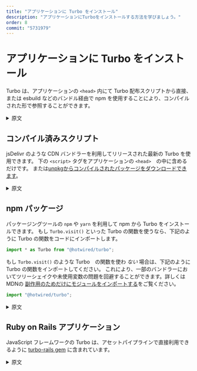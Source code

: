 ```yaml
---
title: "アプリケーションに Turbo をインストール"
description: "アプリケーションにTurboをインストールする方法を学びましょう。"
order: 8
commit: "5731979"
---
```


# アプリケーションに Turbo をインストール

Turbo は、アプリケーションの `<head>` 内にて Turbo 配布スクリプトから直接、または esbuild などのバンドル経由で npm を使用することにより、コンパイルされた形で参照することができます。

<details>
<summary>原文</summary>

# Installing Turbo in Your Application

Turbo can either be referenced in compiled form via the Turbo distributable script directly in the `<head>` of your application or through npm via a bundler like esbuild.

</details>

## コンパイル済みスクリプト

jsDelivr のような CDN バンドラーを利用してリリースされた最新の Turbo を使用できます。
下の `<script>` タグをアプリケーションの `<head>`　の中に含めるだけです。
または[unpkgからコンパイルされたパッケージをダウンロードできます](https://unpkg.com/browse/@hotwired/turbo@latest/dist/)。

<details>
<summary>原文</summary>

## In Compiled Form
You can float on the latest release of Turbo using a CDN bundler like jsDelivr. Just include a `<script>` tag in the `<head>` of your application:

```html
<head>
  <script type="module" src="https://cdn.jsdelivr.net/npm/@hotwired/turbo@latest/dist/turbo.es2017-esm.min.js"></script>
</head>
```

Or <a href="https://unpkg.com/browse/@hotwired/turbo@latest/dist/">download the compiled packages from unpkg</a>.

</details>

## npm パッケージ

パッケージングツールの `npm` や `yarn` を利用して npm から Turbo をインストールできます。
もし `Turbo.visit()` といった Turbo の関数を使うなら、下記のように Turbo の関数をコードにインポートします。

```javascript
import * as Turbo from "@hotwired/turbo";
```

もし `Turbo.visit()` のような Turbo　の関数を使わ *ない* 場合は、下記のようにTurbo の関数をインポートしてください。
これにより、一部のバンドラーにおいてツリーシェイクや未使用変数の問題を回避することができます。詳しくはMDNの [副作用のためだけにモジュールをインポートする](https://developer.mozilla.org/ja/docs/Web/JavaScript/Reference/Statements/import#%E5%89%AF%E4%BD%9C%E7%94%A8%E3%81%AE%E3%81%9F%E3%82%81%E3%81%A0%E3%81%91%E3%81%AB%E3%83%A2%E3%82%B8%E3%83%A5%E3%83%BC%E3%83%AB%E3%82%92%E3%82%A4%E3%83%B3%E3%83%9D%E3%83%BC%E3%83%88%E3%81%99%E3%82%8B)をご覧ください。

```javascript
import "@hotwired/turbo";
```

<details>
<summary>原文</summary>

## As An npm Package

You can install Turbo from npm via the `npm` or `yarn` packaging tools. 

If you using any Turbo functions such as `Turbo.visit()` import the `Turbo` functions into your code:
```javascript
import * as Turbo from "@hotwired/turbo"
```

If you're *not* using any Turbo functions such as `Turbo.visit()` import the library. This avoids issues with tree-shaking and unused variables in some bundlers. See [Import a module for its side effects only](https://developer.mozilla.org/en-US/docs/web/javascript/reference/statements/import#import_a_module_for_its_side_effects_only) on MDN.

```javascript
import "@hotwired/turbo";
```

</details>

## Ruby on Rails アプリケーション

JavaScript フレームワークの Turbo は、アセットパイプラインで直接利用できるように [turbo-rails gem](https://github.com/hotwired/turbo-rails) に含まれています。

<details>
<summary>原文</summary>

## In a Ruby on Rails application

The Turbo JavaScript framework is included with [the turbo-rails gem](https://github.com/hotwired/turbo-rails) for direct use with the asset pipeline.

</details>
